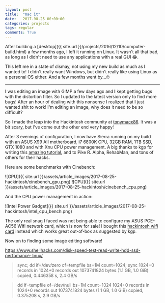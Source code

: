 ```yaml
---
layout: post
title:  "mac it"
date:   2017-08-25 00:00:00
categories: projects
tags: regular
comments: True
---
```


After building a [desktop]({{ site.url }}/projects/2016/12/10/computer-build.html) a few months ago, I left it running on Linux. It wasn't all that bad, as long as I didn't need to use any applications with a real GUI 😂.

This left me in a state of dismay, not using my new build as much as I wanted to! I didn't really want Windows, but didn't really like using Linux as a personal OS either. And a few months went by...🙄

---

I was editing an image with GIMP a few days ago and I kept getting bugs with the distortion filter. So I updated to the latest version only to find more bugs! After an hour of dealing with this nonsense I realized that I just wanted shit to work! I'm editing an image, why does it need to be so difficult?

So I made the leap into the Hackintosh community at [tonymacx86](https://www.tonymacx86.com). It was a bit scary, but I've come out the other end very happy!

After 3 evenings of configuration, I now have Sierra running on my build with an ASUS X99 AII motherboard, i7 6800K CPU, 32GB RAM, 1TB SSD, GTX 1080 and with Xnu CPU power management. A big thanks to kgp for writing this [amazing tutorial](https://www.tonymacx86.com/threads/the-perfect-customac-pro-x99-a-ii-i7-6950x-128gb-g-skill-tridentz-aorus-gtx-1080-ti-xtreme.211621/), and to Pike R. Alpha, RehabMan, and tons of others for their hacks.

Here are some benchmarks with Cinebench:

![GPU]({{ site.url }}/assets/article_images/2017-08-25-hackintosh/cinebench_gpu.png)
![CPU]({{ site.url }}/assets/article_images/2017-08-25-hackintosh/cinebench_cpu.png)

And the CPU power management in action:

![Intel Power Gadget]({{ site.url }}/assets/article_images/2017-08-25-hackintosh/intel_cpu_bench.png)

The only real snag I faced was not being able to configure my ASUS PCE-AC56 Wifi network card, which is now for sale! I bought this [hackintosh wifi card](http://www.osxwifi.com/apple-broadcom-bcm94360cd-802-11-a-b-g-n-ac-bluetooth-4-0-with-adapter-for-pc-hackintosh) instead which works great out-of-box as suggested by kgp.

Now on to finding some image editing software!

https://www.shellhacks.com/disk-speed-test-read-write-hdd-ssd-perfomance-linux/

> sync; dd if=/dev/zero of=tempfile bs=1M count=1024; sync
1024+0 records in
1024+0 records out
1073741824 bytes (1.1 GB, 1.0 GiB) copied, 0.446358 s, 2.4 GB/s

> dd if=tempfile of=/dev/null bs=1M count=1024
1024+0 records in
1024+0 records out
1073741824 bytes (1.1 GB, 1.0 GiB) copied, 0.375208 s, 2.9 GB/s
